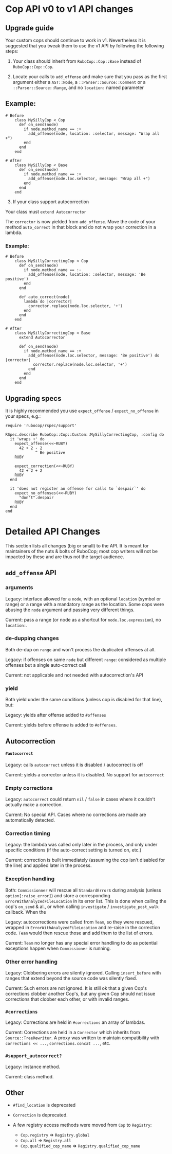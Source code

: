 # Cop API v0 to v1 API changes

## Upgrade guide

Your custom cops should continue to work in v1.
Nevertheless it is suggested that you tweak them to use the v1 API by following the following steps:

1) Your class should inherit from `RuboCop::Cop::Base` instead of `RuboCop::Cop::Cop`.

2) Locate your calls to `add_offense` and make sure that you pass as the first argument either a `AST::Node`, a `::Parser::Source::Comment` or a `::Parser::Source::Range`, and no `location:` named parameter

## Example:

```
# Before
    class MySillyCop < Cop
      def on_send(node)
        if node.method_name == :+
          add_offense(node, location: :selector, message: "Wrap all +")
        end
      end
    end

# After
    class MySillyCop < Base
      def on_send(node)
        if node.method_name == :+
          add_offense(node.loc.selector, message: "Wrap all +")
        end
      end
    end
```


3) If your class support autocorrection

Your class must `extend Autocorrector`

The `corrector` is now yielded from `add_offense`. Move the code of your method `auto_correct` in that block and do not wrap your correction in a lambda.

### Example:

```
# Before
    class MySillyCorrectingCop < Cop
      def on_send(node)
        if node.method_name == :-
          add_offense(node, location: :selector, message: 'Be positive')
        end
      end

      def auto_correct(node)
        lambda do |corrector|
          corrector.replace(node.loc.selector, '+')
        end
      end
    end
```

```
# After
    class MySillyCorrectingCop < Base
      extend Autocorrector

      def on_send(node)
        if node.method_name == :+
          add_offense(node.loc.selector, message: 'Be positive') do |corrector|
            corrector.replace(node.loc.selector, '+')
          end
        end
      end
    end
```

## Upgrading specs

It is highly recommended you use `expect_offense` / `expect_no_offense` in your specs, e.g.:

```
require 'rubocop/rspec/support'

RSpec.describe RuboCop::Cop::Custom::MySillyCorrectingCop, :config do
  it 'wraps +' do
    expect_offense(<<~RUBY)
      42 + 2 - 2
             ^ Be positive
    RUBY

    expect_correction(<<~RUBY)
      42 + 2 + 2
    RUBY
  end

  it 'does not register an offense for calls to `despair`' do
    expect_no_offenses(<<~RUBY)
      "don't".despair
    RUBY
  end
end
```

# Detailed API Changes

This section lists all changes (big or small) to the API. It is meant for maintainers of the nuts & bolts of RuboCop; most cop writers will not be impacted by these and are thus not the target audience.


## `add_offense` API

### arguments

Legacy: interface allowed for a `node`, with an optional `location` (symbol or range) or a range with a mandatory range as the location. Some cops were abusing the `node` argument and passing very different things.

Current: pass a range (or node as a shortcut for `node.loc.expression`), no `location:`.

### de-dupping changes

Both de-dup on `range` and won't process the duplicated offenses at all.

Legacy: if offenses on same `node` but different `range`: considered as multiple offenses but a single auto-correct call

Current: not applicable and not needed with autocorrection's API

### yield

Both yield under the same conditions (unless cop is disabled for that line), but:

Legacy: yields after offense added to `#offenses`

Current: yields before offense is added to `#offenses`.


## Autocorrection

#### `#autocorrect`

Legacy: calls `autocorrect` unless it is disabled / autocorrect is off

Current: yields a corrector unless it is disabled. No support for `autocorrect`

### Empty corrections

Legacy: `autocorrect` could return `nil` / `false` in cases where it couldn't actually make a correction.

Current: No special API. Cases where no corrections are made are automatically detected.

### Correction timing

Legacy: the lambda was called only later in the process, and only under specific conditions (if the auto-correct setting is turned on, etc.)

Current: correction is built immediately (assuming the cop isn't disabled for the line) and applied later in the process.

### Exception handling

Both: `Commissionner` will rescue all `StandardError`s during analysis (unless `option[:raise_error]`) and store a corresponding `ErrorWithAnalyzedFileLocation` in its error list. This is done when calling the cop's `on_send` & al., or when calling `investigate` / `investigate_post_walk` callback. When the

Legacy: autocorrections were called from `Team`, so they were rescued, wrapped in `ErrorWithAnalyzedFileLocation` and re-raise in the correction code. `Team` would then rescue those and add them to the list of errors.

Current: `Team` no longer has any special error handling to do as potential exceptions happen when `Commissioner` is running.

### Other error handling

Legacy: Clobbering errors are silently ignored. Calling `insert_before` with ranges that extend beyond the source code was silently fixed.

Current: Such errors are not ignored. It is still ok that a given Cop's corrections clobber another Cop's, but any given Cop should not issue corrections that clobber each other, or with invalid ranges.


### `#corrections`

Legacy: Corrections are held in `#corrections` an array of lambdas.

Current: Corrections are held in a `Corrector` which inherits from `Source::TreeRewriter`. A proxy was written to maintain compatibility with `corrections << ...`, `corrections.concat ...`, etc.

### `#support_autocorrect?`

Legacy: instance method.

Current: class method.

## Other

* `#find_location` is deprecated

* `Correction` is deprecated.

* A few registry access methods were moved from `Cop` to `Registry`:
  * `Cop.registry` => `Registry.global`
  * `Cop.all` => `Registry.all`
  * `Cop.qualified_cop_name` => `Registry.qualified_cop_name`
